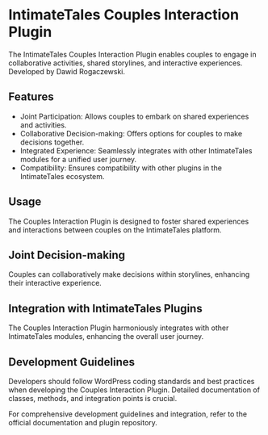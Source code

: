 # IntimateTales Couples Interaction Plugin

The IntimateTales Couples Interaction Plugin enables couples to engage in collaborative activities, shared storylines, and interactive experiences. Developed by Dawid Rogaczewski.

## Features

- Joint Participation: Allows couples to embark on shared experiences and activities.
- Collaborative Decision-making: Offers options for couples to make decisions together.
- Integrated Experience: Seamlessly integrates with other IntimateTales modules for a unified user journey.
- Compatibility: Ensures compatibility with other plugins in the IntimateTales ecosystem.

## Usage

The Couples Interaction Plugin is designed to foster shared experiences and interactions between couples on the IntimateTales platform.

## Joint Decision-making

Couples can collaboratively make decisions within storylines, enhancing their interactive experience.

## Integration with IntimateTales Plugins

The Couples Interaction Plugin harmoniously integrates with other IntimateTales modules, enhancing the overall user journey.

## Development Guidelines

Developers should follow WordPress coding standards and best practices when developing the Couples Interaction Plugin. Detailed documentation of classes, methods, and integration points is crucial.

For comprehensive development guidelines and integration, refer to the official documentation and plugin repository.
